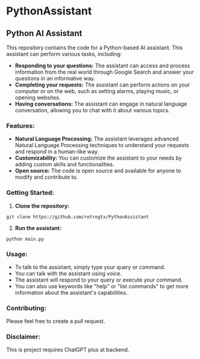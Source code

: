 # PythonAssistant
## Python AI Assistant

This repository contains the code for a Python-based AI assistant. This assistant can perform various tasks, including:

* **Responding to your questions:** The assistant can access and process information from the real world through Google Search and answer your questions in an informative way.
* **Completing your requests:** The assistant can perform actions on your computer or on the web, such as setting alarms, playing music, or opening websites.
* **Having conversations:** The assistant can engage in natural language conversation, allowing you to chat with it about various topics.

### Features:

* **Natural Language Processing:** The assistant leverages advanced Natural Language Processing techniques to understand your requests and respond in a human-like way.
* **Customizability:** You can customize the assistant to your needs by adding custom skills and functionalities.
* **Open source:** The code is open source and available for anyone to modify and contribute to.

### Getting Started:

1. **Clone the repository:**

```
git clone https://github.com/retrogtx/PythonAssistant
```

2. **Run the assistant:**

```
python main.py
```

### Usage:

* To talk to the assistant, simply type your query or command.
* You can talk with the assistant using voice.
* The assistant will respond to your query or execute your command.
* You can also use keywords like "help" or "list commands" to get more information about the assistant's capabilities.

### Contributing:

Please feel free to create a pull request.

### Disclaimer:

This is project requires ChatGPT plus at backend.

